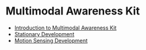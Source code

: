 # Multimodal Awareness Kit<!--multimodal-awareness-kit-->

- [Introduction to Multimodal Awareness Kit](multimodalawareness-kit-intro.md)
- [Stationary Development](stationary-guidelines.md)
- [Motion Sensing Development](motion-guidelines.md)